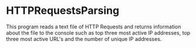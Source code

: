 # HTTPRequestsParsing

This program reads a text file of HTTP Requests and returns information about the file to the console such as top three most active IP addresses, top three most active URL's and the number of unique IP addresses.
